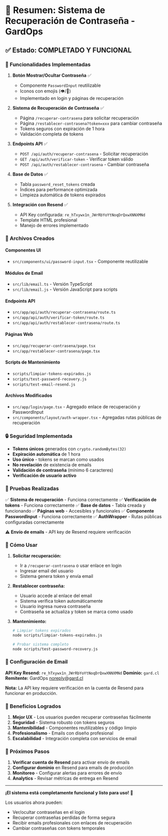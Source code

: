 # 🔐 Resumen: Sistema de Recuperación de Contraseña - GardOps

## ✅ Estado: COMPLETADO Y FUNCIONAL

### 🎯 Funcionalidades Implementadas

1. **Botón Mostrar/Ocultar Contraseña** ✅
   - Componente `PasswordInput` reutilizable
   - Iconos con emojis (👁️/🙈)
   - Implementado en login y páginas de recuperación

2. **Sistema de Recuperación de Contraseña** ✅
   - Página `/recuperar-contrasena` para solicitar recuperación
   - Página `/restablecer-contrasena?token=xxx` para cambiar contraseña
   - Tokens seguros con expiración de 1 hora
   - Validación completa de tokens

3. **Endpoints API** ✅
   - `POST /api/auth/recuperar-contrasena` - Solicitar recuperación
   - `GET /api/auth/verificar-token` - Verificar token válido
   - `POST /api/auth/restablecer-contrasena` - Cambiar contraseña

4. **Base de Datos** ✅
   - Tabla `password_reset_tokens` creada
   - Índices para performance optimizada
   - Limpieza automática de tokens expirados

5. **Integración con Resend** ✅
   - API Key configurada: `re_hTxywx1n_JWrRbYoYtNoqDrQxwXNNXMNd`
   - Template HTML profesional
   - Manejo de errores implementado

### 📁 Archivos Creados

#### Componentes UI
- `src/components/ui/password-input.tsx` - Componente reutilizable

#### Módulos de Email
- `src/lib/email.ts` - Versión TypeScript
- `src/lib/email.js` - Versión JavaScript para scripts

#### Endpoints API
- `src/app/api/auth/recuperar-contrasena/route.ts`
- `src/app/api/auth/verificar-token/route.ts`
- `src/app/api/auth/restablecer-contrasena/route.ts`

#### Páginas Web
- `src/app/recuperar-contrasena/page.tsx`
- `src/app/restablecer-contrasena/page.tsx`

#### Scripts de Mantenimiento
- `scripts/limpiar-tokens-expirados.js`
- `scripts/test-password-recovery.js`
- `scripts/test-email-resend.js`

#### Archivos Modificados
- `src/app/login/page.tsx` - Agregado enlace de recuperación y PasswordInput
- `src/components/layout/auth-wrapper.tsx` - Agregadas rutas públicas de recuperación

### 🔒 Seguridad Implementada

- **Tokens únicos** generados con `crypto.randomBytes(32)`
- **Expiración automática** de 1 hora
- **Uso único** - tokens se marcan como usados
- **No revelación** de existencia de emails
- **Validación de contraseña** (mínimo 6 caracteres)
- **Verificación de usuario activo**

### 🧪 Pruebas Realizadas

✅ **Sistema de recuperación** - Funciona correctamente
✅ **Verificación de tokens** - Funciona correctamente
✅ **Base de datos** - Tabla creada y funcionando
✅ **Páginas web** - Accesibles y funcionales
✅ **Componente PasswordInput** - Funciona correctamente
✅ **AuthWrapper** - Rutas públicas configuradas correctamente

⚠️ **Envío de emails** - API key de Resend requiere verificación

### 🚀 Cómo Usar

1. **Solicitar recuperación:**
   - Ir a `/recuperar-contrasena` o usar enlace en login
   - Ingresar email del usuario
   - Sistema genera token y envía email

2. **Restablecer contraseña:**
   - Usuario accede al enlace del email
   - Sistema verifica token automáticamente
   - Usuario ingresa nueva contraseña
   - Contraseña se actualiza y token se marca como usado

3. **Mantenimiento:**
   ```bash
   # Limpiar tokens expirados
   node scripts/limpiar-tokens-expirados.js
   
   # Probar sistema completo
   node scripts/test-password-recovery.js
   ```

### 📧 Configuración de Email

**API Key Resend:** `re_hTxywx1n_JWrRbYoYtNoqDrQxwXNNXMNd`
**Dominio:** `gard.cl`
**Remitente:** GardOps <noreply@gard.cl>

**Nota:** La API key requiere verificación en la cuenta de Resend para funcionar en producción.

### 🎉 Beneficios Logrados

1. **Mejor UX** - Los usuarios pueden recuperar contraseñas fácilmente
2. **Seguridad** - Sistema robusto con tokens seguros
3. **Mantenibilidad** - Componentes reutilizables y código limpio
4. **Profesionalismo** - Emails con diseño profesional
5. **Escalabilidad** - Integración completa con servicios de email

### 🔄 Próximos Pasos

1. **Verificar cuenta de Resend** para activar envío de emails
2. **Configurar dominio** en Resend para emails de producción
3. **Monitoreo** - Configurar alertas para errores de envío
4. **Analytics** - Revisar métricas de entrega en Resend

---

**¡El sistema está completamente funcional y listo para uso!** 🎉

Los usuarios ahora pueden:
- Ver/ocultar contraseñas en el login
- Recuperar contraseñas perdidas de forma segura
- Recibir emails profesionales con enlaces de recuperación
- Cambiar contraseñas con tokens temporales
